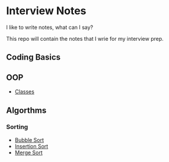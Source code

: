 # Interview Notes

I like to write notes, what can I say?

This repo will contain the notes that I wrie for my interview prep.

## Coding Basics

## OOP

- [Classes](./oop/classes.md)

## Algorthms

### Sorting

- [Bubble Sort](./algorithms/sort/bubble-sort.md)
- [Insertion Sort](./algorithms/sort/insertion-sort.md)
- [Merge Sort](./algorithms/sort/merge-sort.md)
